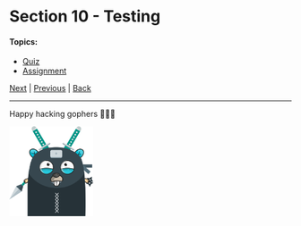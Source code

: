 # Section 10 - Testing

#### Topics:

- [Quiz](https://github.com/steevehook/udemy-go101/blob/master/section_10-testing/quiz)
- [Assignment](https://github.com/steevehook/udemy-go101/blob/master/section_10-testing/assignment)

[Next](https://github.com/steevehook/udemy-go101/blob/master/section_11-testing-notes-cli-app) |
[Previous](https://github.com/steevehook/udemy-go101/blob/master/section_9-refactor-notes-cli-app) |
[Back](https://github.com/steevehook/udemy-go101)

---

Happy hacking gophers 🚀🚀🚀

<img src="https://github.com/steevehook/udemy-go101/raw/master/udemy-go101.svg?sanitize=true" width="150px"/>
